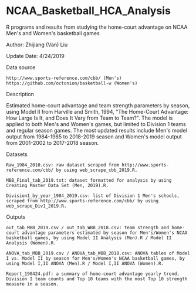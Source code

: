 # NCAA_Basketball_HCA_Analysis
R programs and results from studying the home-court advantage on NCAA Men's and Women's basketball games

Author: Zhijiang (Van) Liu

Update Date: 4/24/2019

Data source

    http://www.sports-reference.com/cbb/ (Men's)
    https://github.com/octonion/basketball-w (Women's)

Description

Estimated home-court advantage and team strength parameters by season, using Model II from Harville and Smith, 1994, "The Home-Court Advantage: How Large Is It, and Does It Vary from Team to Team?". The model is applied to both Men's and Women's games, but limited to Division 1 teams and regular season games. The most updated results include Men's model output from 1984-1985 to 2018-2019 season and Women's model output from 2001-2002 to 2017-2018 season.

Datasets

    Raw_1984_2010.csv: raw dataset scraped from http://www.sports-reference.com/cbb/ by using web_scrape_cbb_2019.R.

    MBB_Final_tab_2019.txt: dataset formatted for analysis by using Creating Master Data Set (Men, 2019).R.

    Division1_by_year_1984_2019.csv: list of Division 1 Men's schools, scraped from http://www.sports-reference.com/cbb/ by using web_scrape_Div1_2019.R.

Outputs

    out_tab_MBB_2019.csv / out_tab_WBB_2018.csv: team strength and home-court advantage parameters estimated by season for Men's/Women's NCAA basketball games, by using Model II Analysis (Men).R / Model II Analysis (Women).R.

    ANOVA_tab_MBB_2019.csv / ANOVA_tab_WBB_2018.csv: ANOVA tables of Model I vs. Model II by season for Men's/Women's NCAA basketball games, by using Model I,II ANOVA (Men).R / Model I,II ANOVA (Women).R.

    Report_190424.pdf: a summary of home-court advantage yearly trend, Division I team counts and Top 10 teams with the most Top 10 strength measure in a season.
